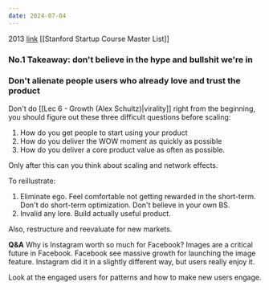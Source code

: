 ```yaml
---
date: 2024-07-04
---
```

2013
[link](http://youtu.be/raIUQP71SBU?t=29s)
[[Stanford Startup Course Master List]]

### No.1 Takeaway: don't believe in the hype and bullshit we're in

### Don't alienate people users who already love and trust the product

Don't do [[Lec 6 - Growth (Alex Schultz)|virality]] right from the beginning, you should figure out these three difficult questions before scaling:
1. How do you get people to start using your product
2. How do you deliver the WOW moment as quickly as possible
3. How do you deliver a core product value as often as possible.

Only after this can you think about scaling and network effects.

To reillustrate:
1. Eliminate ego. Feel comfortable not getting rewarded in the short-term. Don't do short-term optimization. Don't believe in your own BS.
2. Invalid any lore. Build actually useful product.


Also, restructure and reevaluate for new markets.

**Q&A**
Why is Instagram worth so much for Facebook?
	Images are a critical future in Facebook. Facebook see massive growth for launching the image feature. Instagram did it in a slightly different way, but users really enjoy it.

Look at the engaged users for patterns and how to make new users engage.


